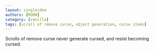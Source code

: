 ```yaml
---
layout: singleidea
authors: [RGRN]
category: [vanilla]
tags: [scroll of remove curse, object generation, curse items]
---
```

Scrolls of remove curse never generate cursed, and resist becoming cursed.

